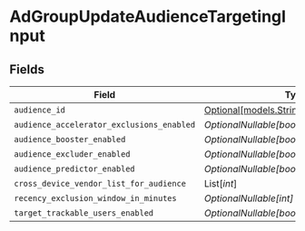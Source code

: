 # AdGroupUpdateAudienceTargetingInput


## Fields

| Field                                                                            | Type                                                                             | Required                                                                         | Description                                                                      |
| -------------------------------------------------------------------------------- | -------------------------------------------------------------------------------- | -------------------------------------------------------------------------------- | -------------------------------------------------------------------------------- |
| `audience_id`                                                                    | [Optional[models.StringWorkflowsOptional]](../models/stringworkflowsoptional.md) | :heavy_minus_sign:                                                               | N/A                                                                              |
| `audience_accelerator_exclusions_enabled`                                        | *OptionalNullable[bool]*                                                         | :heavy_minus_sign:                                                               | N/A                                                                              |
| `audience_booster_enabled`                                                       | *OptionalNullable[bool]*                                                         | :heavy_minus_sign:                                                               | N/A                                                                              |
| `audience_excluder_enabled`                                                      | *OptionalNullable[bool]*                                                         | :heavy_minus_sign:                                                               | N/A                                                                              |
| `audience_predictor_enabled`                                                     | *OptionalNullable[bool]*                                                         | :heavy_minus_sign:                                                               | N/A                                                                              |
| `cross_device_vendor_list_for_audience`                                          | List[*int*]                                                                      | :heavy_minus_sign:                                                               | N/A                                                                              |
| `recency_exclusion_window_in_minutes`                                            | *OptionalNullable[int]*                                                          | :heavy_minus_sign:                                                               | N/A                                                                              |
| `target_trackable_users_enabled`                                                 | *OptionalNullable[bool]*                                                         | :heavy_minus_sign:                                                               | N/A                                                                              |